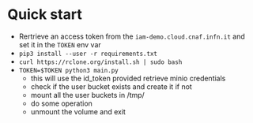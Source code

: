 # Quick start

- Rertrieve an access token from the `iam-demo.cloud.cnaf.infn.it` and set it in the `TOKEN` env var
- `pip3 install --user -r requirements.txt`
- `curl https://rclone.org/install.sh | sudo bash`
- `TOKEN=$TOKEN python3 main.py`
    - this will use the id_token provided retrieve minio credentials
    - check if the user bucket exists and create it if not
    - mount all the user buckets in /tmp/<username>
    - do some operation
    - unmount the volume and exit